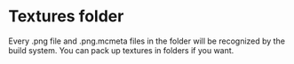 # Textures folder

Every .png file and .png.mcmeta files in the folder will be recognized by the build system.
You can pack up textures in folders if you want.

